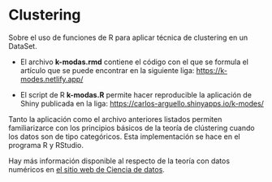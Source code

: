 # Clustering
Sobre el uso de funciones de R para aplicar técnica de clustering en un DataSet.

- El archivo __k-modas.rmd__ contiene el código con el que se formula el artículo que se puede encontrar en la siguiente liga: https://k-modes.netlify.app/

- El script de R __k-modas.R__ permite hacer reproducible la aplicación de Shiny publicada en la liga: https://carlos-arguello.shinyapps.io/k-modes/ 

Tanto la aplicación como el archivo anteriores listados permiten familiarizarce con los principios básicos de la teoría de clústering cuando los datos son de tipo categóricos. Esta implementación se hace en el programa R y RStudio.

Hay más información disponible al respecto de la teoría con datos numéricos en [el sitio web de Ciencia de datos](https://ciencia-de-datos.netlify.app/posts/2021-05-14-clustering/).
